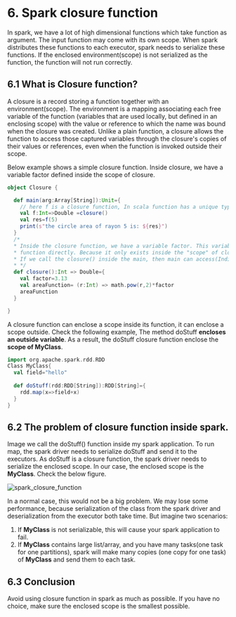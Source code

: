 # 6. Spark closure function

In spark, we have a lot of high dimensional functions which take function as argument. The input function may come with
its own scope. When spark distributes these functions to each executor, spark needs to serialize these functions. If 
the enclosed environment(scope) is not serialized as the function, the function will not run correctly.

## 6.1 What is Closure function?

A closure is a record storing a function together with an environment(scope). The environment is a mapping 
associating each free variable of the function (variables that are used locally, but defined in an enclosing scope) 
with the value or reference to which the name was bound when the closure was created. Unlike a plain function, 
a closure allows the function to access those captured variables through the closure's copies of their values or 
references, even when the function is invoked outside their scope.

Below example shows a simple closure function. Inside closure, we have a variable factor defined inside the scope of 
closure.

```scala
object Closure {

  def main(arg:Array[String]):Unit={
    // here f is a closure function, In scala function has a unique type "FunctionX", where X is the number of argument
    val f:Int=>Double =closure()
    val res=f(5)
    print(s"the circle area of rayon 5 is: ${res}")
  }
  /*
  * Inside the closure function, we have a variable factor. This variable can't be accessed inside the main
  * function directly. Because it only exists inside the "scope" of closure function.
  * If we call the closure() inside the main, then main can access(Indirectly) the factor value to calculate the area.
  * */
  def closure():Int => Double={
    val factor=3.13
    val areaFunction= (r:Int) => math.pow(r,2)*factor
    areaFunction
  }

}
```

A closure function can enclose a scope inside its function, it can enclose a scope outside. Check the following example,
The method doStuff **encloses an outside variable**. As a result, the doStuff closure function enclose the **scope of MyClass**. 

```scala
import org.apache.spark.rdd.RDD
Class MyClass{
  val field="hello"
  
  def doStuff(rdd:RDD[String]):RDD[String]={
    rdd.map(x=>field+x)
  }
}
```

## 6.2 The problem of closure function inside spark.

Image we call the doStuff() function inside my spark application. To run map, the spark driver needs to serialize doStuff
and send it to the executors. As doStuff is a closure function, the spark driver needs to serialize the enclosed scope.
In our case, the enclosed scope is the **MyClass**. Check the below figure.

![spark_closure_function](https://raw.githubusercontent.com/pengfei99/SparkInternals/main/img/spark_closure_function.PNG)

In a normal case, this would not be a big problem. We may lose some performance, because serialization of the class 
from the spark driver and deserialization from the executor both take time. But imagine two scenarios:
1. If **MyClass** is not serializable, this will cause your spark application to fail.
2. If **MyClass** contains large list/array, and you have many tasks(one task for one partitions), spark will make many 
copies (one copy for one task) of **MyClass** and send them to each task. 


## 6.3 Conclusion

Avoid using closure function in spark as much as possible. If you have no choice, make sure the enclosed scope is the
smallest possible.

